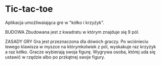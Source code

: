 # Tic-tac-toe
Aplikacja umożliwaiająca gre w "kółko i krzyżyk".

BUDOWA
Zbudowana jest z kwadratu w którym znajduje się 9 pól. 

ZASADY GRY 
Gra jest przeznaczona dla dówóch graczy. Po wciśnieciu lewego klawisza w myszce na którymkolwiek z pól, wyskakuje raz krzyżyk a raz kółko. Gracze wybierają swoja figurę. Wygrywa osoba, której uda się ustawić w rzędzie albo po przkątnej swoje figury.
